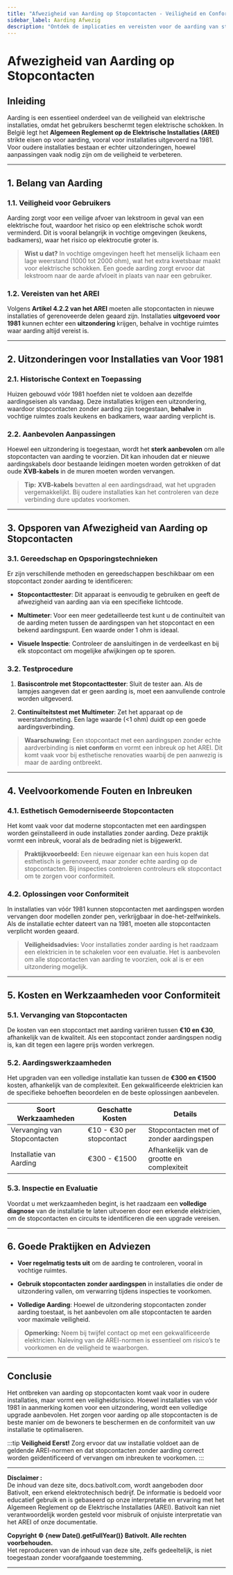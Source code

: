 ```yaml
---
title: "Afwezigheid van Aarding op Stopcontacten - Veiligheid en Conformiteit AREI in België"
sidebar_label: Aarding Afwezig
description: "Ontdek de implicaties en vereisten voor de aarding van stopcontacten volgens het AREI in België. Praktische gids om inbreuken te voorkomen en de conformiteit van installaties te waarborgen."
---
```


# Afwezigheid van Aarding op Stopcontacten

## Inleiding

Aarding is een essentieel onderdeel van de veiligheid van elektrische installaties, omdat het gebruikers beschermt tegen elektrische schokken. In België legt het **Algemeen Reglement op de Elektrische Installaties (AREI)** strikte eisen op voor aarding, vooral voor installaties uitgevoerd na 1981. Voor oudere installaties bestaan er echter uitzonderingen, hoewel aanpassingen vaak nodig zijn om de veiligheid te verbeteren.

---

## 1. Belang van Aarding

### 1.1. Veiligheid voor Gebruikers

Aarding zorgt voor een veilige afvoer van lekstroom in geval van een elektrische fout, waardoor het risico op een elektrische schok wordt verminderd. Dit is vooral belangrijk in vochtige omgevingen (keukens, badkamers), waar het risico op elektrocutie groter is.

> **Wist u dat?** In vochtige omgevingen heeft het menselijk lichaam een lage weerstand (1000 tot 2000 ohm), wat het extra kwetsbaar maakt voor elektrische schokken. Een goede aarding zorgt ervoor dat lekstroom naar de aarde afvloeit in plaats van naar een gebruiker.

### 1.2. Vereisten van het AREI

Volgens **Artikel 4.2.2 van het AREI** moeten alle stopcontacten in nieuwe installaties of gerenoveerde delen geaard zijn. Installaties **uitgevoerd voor 1981** kunnen echter een **uitzondering** krijgen, behalve in vochtige ruimtes waar aarding altijd vereist is.

---

## 2. Uitzonderingen voor Installaties van Voor 1981

### 2.1. Historische Context en Toepassing

Huizen gebouwd vóór 1981 hoefden niet te voldoen aan dezelfde aardingseisen als vandaag. Deze installaties krijgen een uitzondering, waardoor stopcontacten zonder aarding zijn toegestaan, **behalve** in vochtige ruimtes zoals keukens en badkamers, waar aarding verplicht is.

### 2.2. Aanbevolen Aanpassingen

Hoewel een uitzondering is toegestaan, wordt het **sterk aanbevolen** om alle stopcontacten van aarding te voorzien. Dit kan inhouden dat er nieuwe aardingskabels door bestaande leidingen moeten worden getrokken of dat oude **XVB-kabels** in de muren moeten worden vervangen.

> **Tip:** **XVB-kabels** bevatten al een aardingsdraad, wat het upgraden vergemakkelijkt. Bij oudere installaties kan het controleren van deze verbinding dure updates voorkomen.

---

## 3. Opsporen van Afwezigheid van Aarding op Stopcontacten

### 3.1. Gereedschap en Opsporingstechnieken

Er zijn verschillende methoden en gereedschappen beschikbaar om een stopcontact zonder aarding te identificeren:

- **Stopcontacttester**: Dit apparaat is eenvoudig te gebruiken en geeft de afwezigheid van aarding aan via een specifieke lichtcode.
  
- **Multimeter**: Voor een meer gedetailleerde test kunt u de continuïteit van de aarding meten tussen de aardingspen van het stopcontact en een bekend aardingspunt. Een waarde onder 1 ohm is ideaal.

- **Visuele Inspectie**: Controleer de aansluitingen in de verdeelkast en bij elk stopcontact om mogelijke afwijkingen op te sporen.

### 3.2. Testprocedure

1. **Basiscontrole met Stopcontacttester**: Sluit de tester aan. Als de lampjes aangeven dat er geen aarding is, moet een aanvullende controle worden uitgevoerd.
  
2. **Continuïteitstest met Multimeter**: Zet het apparaat op de weerstandsmeting. Een lage waarde (&lt;1 ohm) duidt op een goede aardingsverbinding.

> **Waarschuwing:** Een stopcontact met een aardingspen zonder echte aardverbinding is **niet conform** en vormt een inbreuk op het AREI. Dit komt vaak voor bij esthetische renovaties waarbij de pen aanwezig is maar de aarding ontbreekt.

---

## 4. Veelvoorkomende Fouten en Inbreuken

### 4.1. Esthetisch Gemoderniseerde Stopcontacten

Het komt vaak voor dat moderne stopcontacten met een aardingspen worden geïnstalleerd in oude installaties zonder aarding. Deze praktijk vormt een inbreuk, vooral als de bedrading niet is bijgewerkt.

> **Praktijkvoorbeeld:** Een nieuwe eigenaar kan een huis kopen dat esthetisch is gerenoveerd, maar zonder echte aarding op de stopcontacten. Bij inspecties controleren controleurs elk stopcontact om te zorgen voor conformiteit.

### 4.2. Oplossingen voor Conformiteit

In installaties van vóór 1981 kunnen stopcontacten met aardingspen worden vervangen door modellen zonder pen, verkrijgbaar in doe-het-zelfwinkels. Als de installatie echter dateert van na 1981, moeten alle stopcontacten verplicht worden geaard.

> **Veiligheidsadvies:** Voor installaties zonder aarding is het raadzaam een elektricien in te schakelen voor een evaluatie. Het is aanbevolen om alle stopcontacten van aarding te voorzien, ook al is er een uitzondering mogelijk.

---

## 5. Kosten en Werkzaamheden voor Conformiteit

### 5.1. Vervanging van Stopcontacten

De kosten van een stopcontact met aarding variëren tussen **€10 en €30**, afhankelijk van de kwaliteit. Als een stopcontact zonder aardingspen nodig is, kan dit tegen een lagere prijs worden verkregen.

### 5.2. Aardingswerkzaamheden

Het upgraden van een volledige installatie kan tussen de **€300 en €1500** kosten, afhankelijk van de complexiteit. Een gekwalificeerde elektricien kan de specifieke behoeften beoordelen en de beste oplossingen aanbevelen.

| **Soort Werkzaamheden**   | **Geschatte Kosten**       | **Details**                                      |
|---------------------------|----------------------------|--------------------------------------------------|
| Vervanging van Stopcontacten | €10 - €30 per stopcontact  | Stopcontacten met of zonder aardingspen          |
| Installatie van Aarding   | €300 - €1500               | Afhankelijk van de grootte en complexiteit       |

### 5.3. Inspectie en Evaluatie

Voordat u met werkzaamheden begint, is het raadzaam een **volledige diagnose** van de installatie te laten uitvoeren door een erkende elektricien, om de stopcontacten en circuits te identificeren die een upgrade vereisen.

---

## 6. Goede Praktijken en Adviezen

- **Voer regelmatig tests uit** om de aarding te controleren, vooral in vochtige ruimtes.
  
- **Gebruik stopcontacten zonder aardingspen** in installaties die onder de uitzondering vallen, om verwarring tijdens inspecties te voorkomen.
  
- **Volledige Aarding**: Hoewel de uitzondering stopcontacten zonder aarding toestaat, is het aanbevolen om alle stopcontacten te aarden voor maximale veiligheid.

> **Opmerking:** Neem bij twijfel contact op met een gekwalificeerde elektricien. Naleving van de AREI-normen is essentieel om risico’s te voorkomen en de veiligheid te waarborgen.

---

## Conclusie

Het ontbreken van aarding op stopcontacten komt vaak voor in oudere installaties, maar vormt een veiligheidsrisico. Hoewel installaties van vóór 1981 in aanmerking komen voor een uitzondering, wordt een volledige upgrade aanbevolen. Het zorgen voor aarding op alle stopcontacten is de beste manier om de bewoners te beschermen en de conformiteit van uw installatie te optimaliseren.

:::tip
**Veiligheid Eerst!** Zorg ervoor dat uw installatie voldoet aan de geldende AREI-normen en dat stopcontacten zonder aarding correct worden geïdentificeerd of vervangen om inbreuken te voorkomen.
:::

---

**Disclaimer :**  
De inhoud van deze site, docs.bativolt.com, wordt aangeboden door Bativolt, een erkend elektrotechnisch bedrijf. De informatie is bedoeld voor educatief gebruik en is gebaseerd op onze interpretatie en ervaring met het Algemeen Reglement op de Elektrische Installaties (AREI). Bativolt kan niet verantwoordelijk worden gesteld voor misbruik of onjuiste interpretatie van het AREI of onze documentatie.

**Copyright © {new Date().getFullYear()} Bativolt. Alle rechten voorbehouden.**  
Het reproduceren van de inhoud van deze site, zelfs gedeeltelijk, is niet toegestaan zonder voorafgaande toestemming.

---


